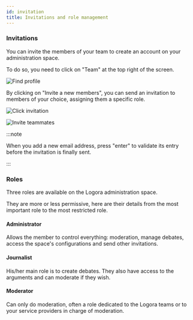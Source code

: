 ```yaml
---
id: invitation
title: Invitations and role management
---
```


### Invitations

You can invite the members of your team to create an account on your administration space. 

To do so, you need to click on "Team" at the top right of the screen.

![Find profile](/img/teambutton.png)

By clicking on "Invite a new members", you can send an invitation to members of your choice, assigning them a specific role. 

![Click invitation](/img/invitebutton.png)

![Invite teammates](/img/Invite.png)

:::note

When you add a new email address, press "enter" to validate its entry before the invitation is finally sent. 

:::

### Roles 

Three roles are available on the Logora administration space. 

They are more or less permissive, here are their details from the most important role to the most restricted role. 

#### Administrator

Allows the member to control everything: moderation, manage debates, access the space's configurations and send other invitations.

#### Journalist

His/her main role is to create debates. They also have access to the arguments and can moderate if they wish. 

#### Moderator

Can only do moderation, often a role dedicated to the Logora teams or to your service providers in charge of moderation. 
